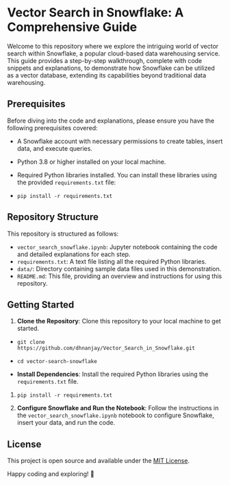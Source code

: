 # Vector Search in Snowflake: A Comprehensive Guide

Welcome to this repository where we explore the intriguing world of vector search within Snowflake, a popular cloud-based data warehousing service. This guide provides a step-by-step walkthrough, complete with code snippets and explanations, to demonstrate how Snowflake can be utilized as a vector database, extending its capabilities beyond traditional data warehousing.

## Prerequisites

Before diving into the code and explanations, please ensure you have the following prerequisites covered:

-   A Snowflake account with necessary permissions to create tables, insert data, and execute queries.
-   Python 3.8 or higher installed on your local machine.
-   Required Python libraries installed. You can install these libraries using the provided `requirements.txt` file:
   
    

-   `pip install -r requirements.txt` 
    

## Repository Structure

This repository is structured as follows:

-   `vector_search_snowflake.ipynb`: Jupyter notebook containing the code and detailed explanations for each step.
-   `requirements.txt`: A text file listing all the required Python libraries.
-   `data/`: Directory containing sample data files used in this demonstration.
-   `README.md`: This file, providing an overview and instructions for using this repository.

## Getting Started

1.  **Clone the Repository**: Clone this repository to your local machine to get started.
   
    

-   `git clone https://github.com/dhnanjay/Vector_Search_in_Snowflake.git`
-   
    `cd vector-search-snowflake` 
    
-   **Install Dependencies**: Install the required Python libraries using the `requirements.txt` file.
   
    

1.  `pip install -r requirements.txt` 
    
2.  **Configure Snowflake and Run the Notebook**: Follow the instructions in the `vector_search_snowflake.ipynb` notebook to configure Snowflake, insert your data, and run the code.
    


## License

This project is open source and available under the [MIT License](https://chat.openai.com/c/LICENSE).



Happy coding and exploring! 🚀
